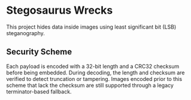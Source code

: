 # Stegosaurus Wrecks

This project hides data inside images using least significant bit (LSB) steganography.

## Security Scheme

Each payload is encoded with a 32-bit length and a CRC32 checksum before being
embedded. During decoding, the length and checksum are verified to detect
truncation or tampering. Images encoded prior to this scheme that lack the
checksum are still supported through a legacy terminator-based fallback.
